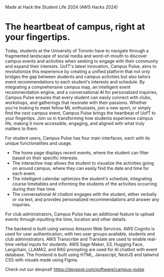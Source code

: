 Made at Hack the Student Life 2024 (AWS Hacks 2024)

# The heartbeat of campus, right at your fingertips. 

Today, students at the University of Toronto have to navigate through a fragmented landscape of social media and word-of-mouth to discover campus events and activities when seeking to engage with their community and expand their interests. UofT's latest innovation, Campus Pulse, aims to revolutionize this experience by creating a unified platform that not only bridges the gap between students and campus activities but also tailors event recommendations to each student's interests and schedule. By integrating a comprehensive campus map, an intelligent event recommendation engine, and a conversational AI for personalized inquiries, Campus Pulse ensures that every student can easily connect with clubs, workshops, and gatherings that resonate with their passions. Whether you're looking to meet fellow ML enthusiasts, join a new sport, or simply find the next campus event, Campus Pulse brings the heartbeat of UofT to your fingertips. Join us in transforming how students experience campus life, making it more accessible, engaging, and aligned with what truly matters to them.

For student users, Campus Pulse has four main interfaces, each with its unique functionalities and usage.
* The home page displays recent events, where the student can filter based on their specific interests.
* The interactive map allows the student to visualize the activities going on around campus, where they can easily find the date and time for each event.
* The intelligent calendar optimizes the student's schedule, integrating course timetables and informing the students of the activities occurring during their free time.
* The conversational AI chatbot engages with the student, either verbally or via text, and provides personalized recommendations and answer any inquiries.

For club administrators, Campus Pulse has an additional feature to upload events through inputting the time, location and other details.

The backend is built using various Amazon Web Services. AWS Cognito is used for user authentication, with two user groups available, students and club administrators. AWS Transcribe and Translate are used to enable real-time verbal inputs for students. AWS Sage Maker, S3, Hugging Face, Langchain, LLAMA2, and RAG prompting are used for AI chatbot with event database. The frontend is built using HTML, Javascript, NextJS and tailwind CSS with visuals made using Figma.

Check out our devpost! 
https://devpost.com/software/campus-pulse
